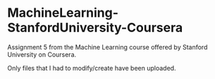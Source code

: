 # MachineLearning-StanfordUniversity-Coursera
Assignment 5 from the Machine Learning course offered by Stanford University on Coursera.

Only files that I had to modify/create have been uploaded.
